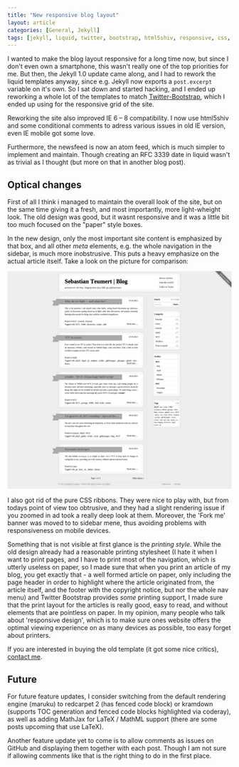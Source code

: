 ```yaml
---
title: "New responsive blog layout"
layout: article
categories: [General, Jekyll]
tags: [jekyll, liquid, twitter, bootstrap, html5shiv, responsive, css, blog]
---
```

I wanted to make the blog layout responsive for a long time now, but since I don't even own a smartphone,
this wasn't really one of the top priorities for me. But then, the Jekyll 1.0 update came along, and I had
to rework the liquid templates anyway, since e.g. Jekyll now exports a `post.excerpt` variable on it's own.
So I sat down and started hacking, and I ended up reworking a whole lot of the templates to match
[Twitter-Bootstrap](http://twitter.github.io/bootstrap/), which I ended up using for the responsive grid
of the site.

Reworking the site also improved IE 6 &ndash; 8 compatibility. I now use html5shiv and some conditional
comments to adress various issues in old IE version, even IE mobile got some love.

Furthermore, the newsfeed is now an atom feed, which is much simpler to implement and maintain. Though
creating an RFC 3339 date in liquid wasn't as trivial as I thought (but more on that in another blog post).

Optical changes
---------------

First of all I think i managed to maintain the overall look of the site, but on the same time
giving it a fresh, and most importantly, more light-wheight look. The old design was good, but
it wasnt responsive and it was a little bit too much focused on the "paper" style boxes.

In the new design, only the most important site content is emphasized by that box, and all other
*meta* elements, e.g. the whole navigation in the sidebar, is much more inobstrusive. This puts
a heavy emphasize on the actual article itself. Take a look on the picture for comparison:

![Old blog layout](/assets/images/Home%20_%20Sebastian_Teumert_%20Blog.png "Old blog layout")

I also got rid of the pure CSS ribbons. They were nice to play with, but from todays point
of view too obtrusive, and they had a slight rendering issue if you zoomed in ad took a really deep 
look at them. Moreover, the 'Fork me' banner was moved to to sidebar mene, thus avoiding problems 
with responsiveness on mobile devices.

Something that is not visible at first glance is the *printing style*. While the old design already 
had a reasonable printing stylesheet (I hate it when I want to print pages, and I have to print most
of the navigation, which is utterly useless on paper, so I made sure that when you print an
article of my blog, you get exactly that - a well formed article on paper, only including the page
header in order to highlight where the article originated from, the article itself, and the footer
with the copyright notice, but nor the whole nav menu) and Twitter Bootstrap provides *some*
printing support, I made sure that the print layout for the articles is really good, easy to read, 
and without elements that are pointless on paper. In my opinion, many people who talk about
'responsive design', which is to make sure ones website offers the optimal viewing experience
on as many devices as possible, too easy forget about printers.

If you are interested in buying the old template (it got some nice critics), [contact me](about.html).

Future
------
For future feature updates, I consider switching from the default rendering engine (maruku)
to redcarpet 2 (has fenced code block) or kramdown (supports TOC generation and fenced code blocks
highlighted via coderay), as well as adding MathJax for LaTeX / MathML support (there are some
posts upcoming that use LaTeX).

Another feature update yet to come is to allow comments as issues on GitHub and displaying them
together with each post. Though I am not sure if allowing comments like that is the right thing to
do in the first place.


